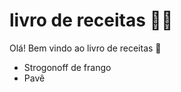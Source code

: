 # livro de receitas :man_cook: 

Olá! Bem vindo ao livro de receitas :wave:

- Strogonoff de frango
- Pavê